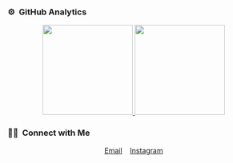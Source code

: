 ### ⚙️ &nbsp;GitHub Analytics

<p align="center">
<a href="https://github.com/BennyJane">
  <img height="180em" src="https://github-readme-stats-eight-theta.vercel.app/api?username=BennyJane&show_icons=true&theme=algolia&include_all_commits=true&count_private=true"/>
  <img height="180em" src="https://github-readme-stats-eight-theta.vercel.app/api/top-langs/?username=BennyJane&layout=compact&langs_count=8&theme=algolia"/>
</a>
</p>

### 🤝🏻 &nbsp;Connect with Me

<p align="center">
  <a href="mailto:mazdakpak@icloud.com">Email</a>
  &nbsp;&nbsp;
  <a href="https://instagram.com/its_mazdak">Instagram</a>

</p>
